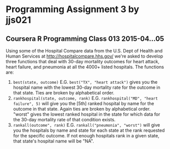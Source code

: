 Programming Assignment 3 by jjs021
=================================
Coursera R Programming Class 013 2015-04...05
---------------------------------------------
Using some of the Hospital Compare data from the U.S. Dept of Health and Human Services at http://hospitalcompare.hhs.gov/
we're asked to develop three functions that deal with 30-day mortality outcomes for heart attack, heart failure, and pneumonia
at all the 4000+ listed hospitals. The functions are:

1. `best(state, outcome)` E.G. `best("TX", "heart attack")` gives you the hospital name with the lowest 30-day mortality rate
for the outcome in that state. Ties are broken by alphabetical order.
2. `rankhospital(state, outcome, rank)` E.G. `rankhospital("MD", "heart failure", 5)` will give you the [5th] ranked hospital
by name for the outcome in that state. Again ties are broken by alphabetical order. "worst" gives the lowest ranked hospital in
the state for which data for the 30-day mortality rate of that condition exists.
3. `rankall(outcome", rank)` E.G. `rankall("pneumonia", "worst")` will give you the hospitals by name and state for each state
at the rank requested for the specific outcome. If not enough hospitals rank in a given state, that state's hospital name will
be "NA".

